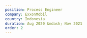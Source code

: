 ```yaml
---
position: Process Engineer
company: ExxonMobil
country: Indonesia
duration: Aug 2020 &mdash; Nov 2021
order: 2
---
```

